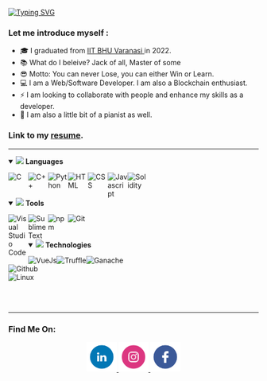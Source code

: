[![Typing SVG](https://readme-typing-svg.herokuapp.com?font=Ubuntu&size=40&color=F2F72F&background=0A0B01&vCenter=true&width=900&height=200&lines=Hey!+Myself+Yatharth+Verma;I+am+what+you+call+is+a+Developer+of+all+sorts)](https://git.io/typing-svg)

### Let me introduce myself :

- 🎓 I graduated from <a href="https://www.iitbhu.ac.in/"> IIT BHU Varanasi </a> in 2022.
- 📚 What do I beleive? Jack of all, Master of some
- 😎 Motto: You can never Lose, you can either Win or Learn.
- 💻 I am a Web/Software Developer. I am also a Blockchain enthusiast.
- ⚡ I am looking to collaborate with people and enhance my skills as a developer.
- 🎹 I am also a little bit of a pianist as well.

### Link to my <a href="https://drive.google.com/file/d/1DjIMUVqoK86XdYYhwPkW16OQnklQ5DPb/view?usp=sharing" target="_blank">resume</a>.

---

<details open>
  <summary>
    <img width=15px" src="https://img.icons8.com/ios-glyphs/24/000000/language.png"/>
    <b> Languages </b> 
  </summary>
  
  
  <img align="left" alt="C" width="40px" 
  src="https://img.icons8.com/color/144/000000/c-programming.png"/>
  <img align="left" alt="C++" width="40px"
  src="https://img.icons8.com/color/144/000000/c-plus-plus-logo.png"/>
  <img align="left" alt="Python" width="40px" 
  src="https://img.icons8.com/color/144/000000/python.png"/>
  <img align="left" alt="HTML" width="40px"  
  src="https://img.icons8.com/color/144/000000/html-5.png"/>
  <img align="left" alt="CSS" width="40px" 
  src="https://img.icons8.com/color/144/000000/css3.png"/>
  <img align="left" alt="Javascript" width="40px" 
  src="https://img.icons8.com/color/144/000000/javascript.png"/>
  <img align="left" alt="Solidity" width="40px" 
  src="https://img.icons8.com/ios/40/000000/solidity.png"/>
                                                              
  

  <br />
  <br />
  <br />
  
</details>

<details open> 
  <summary> 
    <img width="15px" src="https://img.icons8.com/material-sharp/24/000000/wrench.png"/> 
    <b> Tools </b> 
  </summary>

  <img align="left" alt="Visual Studio Code" width="40px" 
  src="https://img.icons8.com/fluent/140/000000/visual-studio-code-2019.png"/>
  <img align="left" alt="Sublime Text" width="40px"
  src="https://upload.wikimedia.org/wikipedia/commons/3/38/Jupyter_logo.svg"/>
  <img align="left" alt="npm" width="40px" 
  src="https://img.icons8.com/color/48/000000/npm.png"/>
  <img align="left" alt="Git" width="40px" 
  src="https://img.icons8.com/color/144/000000/git.png"/>
  
  <br />
  <br />
  <br />
  
</details>

<details open>
  <summary>
    <img width="15px" src="https://img.icons8.com/wired/24/000000/idea.png"/>
    <b> Technologies </b>
  </summary>

  <img align="left" alt="VueJs" 
  src="https://img.icons8.com/external-tal-revivo-color-tal-revivo/40/000000/external-vuejs-an-open-source-javascript-framework-for-building-user-interfaces-and-single-page-applications-logo-color-tal-revivo.png"/>
  <img align="left" alt="Truffle" 
  src="https://api.iconify.design/logos/truffle-icon.svg?width=40&height=40"/> 
  <img align="left" alt="Ganache"
  src="https://api.iconify.design/logos/ganache-icon.svg?width=40&height=40"/>   
  <img align="left" alt="Github" 
  src="https://img.icons8.com/glyph-neue/40/undefined/github.png"/>                                                                           
  <img align="left" alt="Linux" 
  src="https://api.iconify.design/logos/linux-tux.svg?width=40&height=40"/>                                                          
  

  <br />
  <br />
  <br />
  
</details>
                                                       
---

### Find Me On:
<p align="center">
 <a href="https://www.linkedin.com/in/yatharth-verma-84168b176/"  target="_blank">
   <img src="https://github.com/aritraroy/social-icons/blob/master/linkedin-icon.png?raw=true" width="60">
 </a>
 <a href="https://www.instagram.com/yatharth8v/"  target="_blank">
   <img src="https://github.com/aritraroy/social-icons/blob/master/instagram-icon.png?raw=true" width="60">
 </a>
 <a href=""  target="_blank">
   <img src="https://github.com/aritraroy/social-icons/blob/master/facebook-icon.png?raw=true" width="60">
 </a>
</p>
